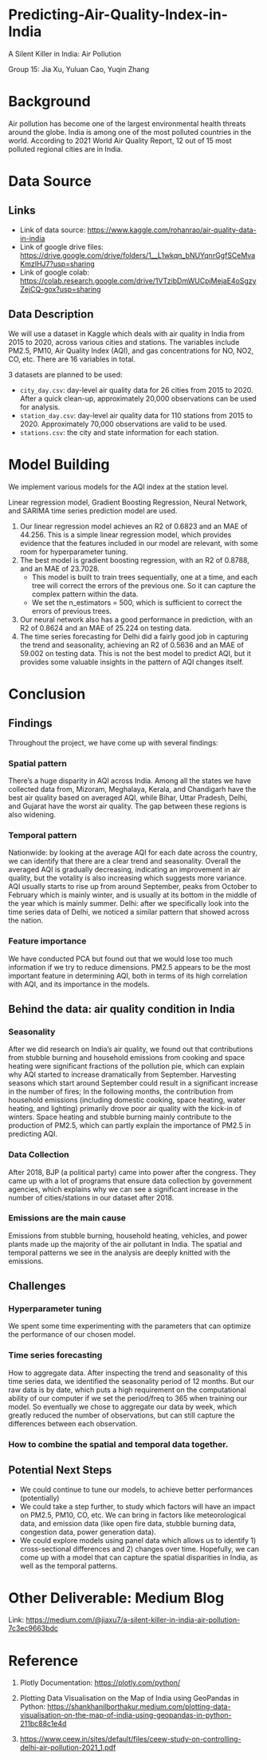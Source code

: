 # Predicting-Air-Quality-Index-in-India
A Silent Killer in India: Air Pollution 

Group 15: Jia Xu, Yuluan Cao, Yuqin Zhang


# Background
Air pollution has become one of the largest environmental health threats around the globe. India is among one of the most polluted countries in the world. According to 2021 World Air Quality Report, 12 out of 15 most polluted regional cities are in India.


# Data Source

## Links
* Link of data source: https://www.kaggle.com/rohanrao/air-quality-data-in-india
* Link of google drive files: https://drive.google.com/drive/folders/1__L1wkqn_bNUYqnrGgfSCeMvaKmzIHJ7?usp=sharing
* Link of google colab: https://colab.research.google.com/drive/1VTzibDmWUCpjMejaE4oSgzyZejCQ-gox?usp=sharing

## Data Description
We will use a dataset in Kaggle which deals with air quality in India from 2015 to 2020, across various cities and stations. The variables include PM2.5, PM10, Air Quality Index (AQI), and gas concentrations for NO, NO2, CO, etc. There are 16 variables in total.

3 datasets are planned to be used:

   * `city_day.csv`: day-level air quality data for 26 cities from 2015 to 2020. After a quick clean-up, approximately 20,000 observations can be used for analysis.
   * `station_day.csv`: day-level air quality data for 110 stations from 2015 to 2020. Approximately 70,000 observations are valid to be used.
   * `stations.csv`: the city and state information for each station.


# Model Building
We implement various models for the AQI index at the station level.

Linear regression model, Gradient Boosting Regression, Neural Network, and SARIMA time series prediction model are used.

1. Our linear regression model achieves an R2 of 0.6823 and an MAE of 44.256. This is a simple linear regression model, which provides evidence that the features included in our model are relevant, with some room for hyperparameter tuning.
2. The best model is gradient boosting regression, with an R2 of 0.8788, and an MAE of 23.7028.
    * This model is built to train trees sequentially, one at a time, and each tree will correct the errors of the previous one. So it can capture the complex pattern within the data.
    * We set the n_estimators = 500, which is sufficient to correct the errors of previous trees.
3. Our neural network also has a good performance in prediction, with an R2 of 0.8624 and an MAE of 25.224 on testing data.
4. The time series forecasting for Delhi did a fairly good job in capturing the trend and seasonality, achieving an R2 of 0.5636 and an MAE of 59.002 on testing data. This is not the best model to predict AQI, but it provides some valuable insights in the pattern of AQI changes itself.

# Conclusion
## Findings
Throughout the project, we have come up with several findings:

### Spatial pattern
There’s a huge disparity in AQI across India. Among all the states we have collected data from, Mizoram, Meghalaya, Kerala, and Chandigarh have the best air quality based on averaged AQI, while Bihar, Uttar Pradesh, Delhi, and Gujarat have the worst air quality. The gap between these regions is also widening.
### Temporal pattern
Nationwide: by looking at the average AQI for each date across the country, we can identify that there are a clear trend and seasonality. Overall the averaged AQI is gradually decreasing, indicating an improvement in air quality, but the votality is also increasing which suggests more variance. AQI usually starts to rise up from around September, peaks from October to February which is mainly winter, and is usually at its bottom in the middle of the year which is mainly summer.
Delhi: after we specifically look into the time series data of Delhi, we noticed a similar pattern that showed across the nation.
### Feature importance
We have conducted PCA but found out that we would lose too much information if we try to reduce dimensions.
PM2.5 appears to be the most important feature in determining AQI, both in terms of its high correlation with AQI, and its importance in the models.


## Behind the data: air quality condition in India
### Seasonality
After we did research on India’s air quality, we found out that contributions from stubble burning and household emissions from cooking and space heating were significant fractions of the pollution pie, which can explain why AQI started to increase dramatically from September. Harvesting seasons which start around September could result in a significant increase in the number of fires; In the following months, the contribution from household emissions (including domestic cooking, space heating, water heating, and lighting) primarily drove poor air quality with the kick-in of winters.
Space heating and stubble burning mainly contribute to the production of PM2.5, which can partly explain the importance of PM2.5 in predicting AQI.
### Data Collection
After 2018, BJP (a political party) came into power after the congress. They came up with a lot of programs that ensure data collection by government agencies, which explains why we can see a significant increase in the number of cities/stations in our dataset after 2018.
### Emissions are the main cause
Emissions from stubble burning, household heating, vehicles, and power plants made up the majority of the air pollutant in India. The spatial and temporal patterns we see in the analysis are deeply knitted with the emissions.
## Challenges
### Hyperparameter tuning 
We spent some time experimenting with the parameters that can optimize the performance of our chosen model.
### Time series forecasting 
How to aggregate data. After inspecting the trend and seasonality of this time series data, we identified the seasonality period of 12 months. But our raw data is by date, which puts a high requirement on the computational ability of our computer if we set the period/freq to 365 when training our model. So eventually we chose to aggregate our data by week, which greatly reduced the number of observations, but can still capture the differences between each observation.
### How to combine the spatial and temporal data together.

## Potential Next Steps
* We could continue to tune our models, to achieve better performances (potentially)
* We could take a step further, to study which factors will have an impact on PM2.5, PM10, CO, etc. We can bring in factors like meteorological data, and emission data (like open fire data, stubble burning data, congestion data, power generation data).
* We could explore models using panel data which allows us to identify 1) cross-sectional differences and 2) changes over time. Hopefully, we can come up with a model that can capture the spatial disparities in India, as well as the temporal patterns.


# Other Deliverable: Medium Blog
Link: https://medium.com/@jiaxu7/a-silent-killer-in-india-air-pollution-7c3ec9663bdc

# Reference
1. Plotly Documentation: https://plotly.com/python/

2. Plotting Data Visualisation on the Map of India using GeoPandas in Python: https://shankhanilborthakur.medium.com/plotting-data-visualisation-on-the-map-of-india-using-geopandas-in-python-211bc88c1e4d

3. https://www.ceew.in/sites/default/files/ceew-study-on-controlling-delhi-air-pollution-2021_1.pdf
